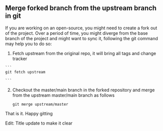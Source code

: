 ## Merge forked branch from the upstream branch in git

If you are working on an open-source, you might need to create a fork out of the project. Over a period of time, you might diverge from the base branch of the project and might want to sync it, following the git command may help you to do so:


1.   Fetch upstream from the original repo, it will bring all tags and change tracker 

    ``` 
    git fetch upstream

    ``` 

2.  Checkout the master/main branch in the forked repository and merge from the upstream master/main branch as follows 

    ``` 
    git merge upstream/master

    ``` 



That is it.
Happy gitting

Edit: Title update to make it clear
